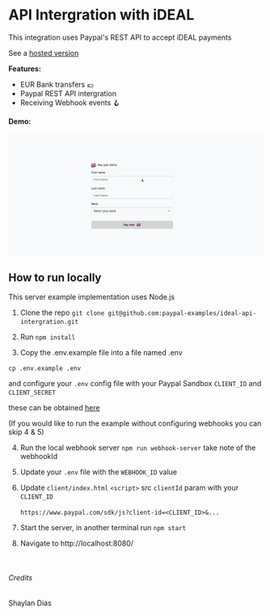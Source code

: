 # API Intergration with iDEAL 


This integration uses Paypal's REST API to accept iDEAL payments


See a [hosted version](https://ideal-api-intergration.herokuapp.com/)

**Features:**
- EUR Bank transfers 💶
- Paypal REST API intergration 
- Receiving Webhook events  🪝


**Demo:** 

<p align="center">
  <img src="./ideal-api-intergration.gif" alt="Collecting an iDEAL payment">
</p>

## How to run locally

This server example implementation uses Node.js 

1. Clone the repo  `git clone git@github.com:paypal-examples/ideal-api-intergration.git`

2. Run `npm install`


3. Copy the .env.example file into a file named .env

```
cp .env.example .env
```

and configure your `.env` config file with your Paypal Sandbox
`CLIENT_ID` and `CLIENT_SECRET`

these can be obtained [here](https://developer.paypal.com/docs/api-basics/sandbox/credentials/)


(If you would like to run the example without configuring webhooks you can skip 4 & 5)

4.  Run the local webhook server `npm run webhook-server` take note of the webhookId 


5. Update your `.env` file with the `WEBHOOK_ID` value


6. Update `client/index.html` `<script>` src `clientId` param with your `CLIENT_ID`

   `https://www.paypal.com/sdk/js?client-id=<CLIENT_ID>&...`


7. Start the server, in another terminal run `npm start`


8. Navigate to http://localhost:8080/



&nbsp;

###### Credits

Shaylan Dias
